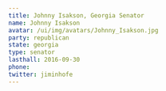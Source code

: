 ```yaml
---
title: Johnny Isakson, Georgia Senator
name: Johnny Isakson
avatar: /ui/img/avatars/Johnny_Isakson.jpg
party: republican
state: georgia
type: senator
lasthall: 2016-09-30
phone: 
twitter: jiminhofe
---
```

